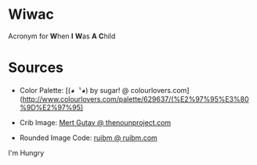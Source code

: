 Wiwac
=====
Acronym for **W**hen **I** **W**as **A** **C**hild

Sources
=======

* Color Palette: [(◕〝◕) by sugar! @ colourlovers.com](http://www.colourlovers.com/palette/629637/(%E2%97%95%E3%80%9D%E2%97%95)
    
* Crib Image: [Mert Gutav @ thenounproject.com](http://thenounproject.com/noun/baby-crib/#icon-No6371)

* Rounded Image Code: [ruibm @ ruibm.com](http://ruibm.com/?p=184)
    
I'm Hungry